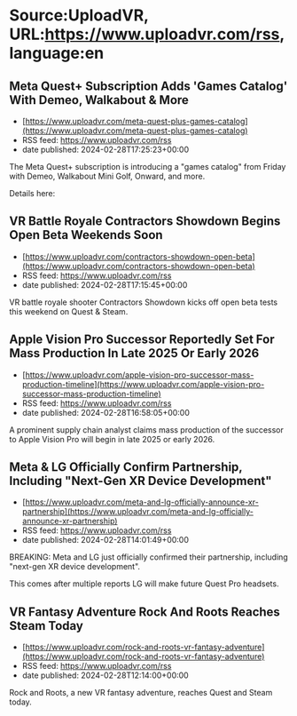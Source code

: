 # Source:UploadVR, URL:https://www.uploadvr.com/rss, language:en

## Meta Quest+ Subscription Adds &#x27;Games Catalog&#x27; With Demeo, Walkabout &amp; More
 - [https://www.uploadvr.com/meta-quest-plus-games-catalog](https://www.uploadvr.com/meta-quest-plus-games-catalog)
 - RSS feed: https://www.uploadvr.com/rss
 - date published: 2024-02-28T17:25:23+00:00

The Meta Quest+ subscription is introducing a &quot;games catalog&quot; from Friday with Demeo, Walkabout Mini Golf, Onward, and more.

Details here:

## VR Battle Royale Contractors Showdown Begins Open Beta Weekends Soon
 - [https://www.uploadvr.com/contractors-showdown-open-beta](https://www.uploadvr.com/contractors-showdown-open-beta)
 - RSS feed: https://www.uploadvr.com/rss
 - date published: 2024-02-28T17:15:45+00:00

VR battle royale shooter Contractors Showdown kicks off open beta tests this weekend on Quest &amp; Steam.

## Apple Vision Pro Successor Reportedly Set For Mass Production In Late 2025 Or Early 2026
 - [https://www.uploadvr.com/apple-vision-pro-successor-mass-production-timeline](https://www.uploadvr.com/apple-vision-pro-successor-mass-production-timeline)
 - RSS feed: https://www.uploadvr.com/rss
 - date published: 2024-02-28T16:58:05+00:00

A prominent supply chain analyst claims mass production of the successor to Apple Vision Pro will begin in late 2025 or early 2026.

## Meta &amp; LG Officially Confirm Partnership, Including &quot;Next-Gen XR Device Development&quot;
 - [https://www.uploadvr.com/meta-and-lg-officially-announce-xr-partnership](https://www.uploadvr.com/meta-and-lg-officially-announce-xr-partnership)
 - RSS feed: https://www.uploadvr.com/rss
 - date published: 2024-02-28T14:01:49+00:00

BREAKING: Meta and LG just officially confirmed their partnership, including &quot;next-gen XR device development&quot;.

This comes after multiple reports LG will make future Quest Pro headsets.

## VR Fantasy Adventure Rock And Roots Reaches Steam Today
 - [https://www.uploadvr.com/rock-and-roots-vr-fantasy-adventure](https://www.uploadvr.com/rock-and-roots-vr-fantasy-adventure)
 - RSS feed: https://www.uploadvr.com/rss
 - date published: 2024-02-28T12:14:00+00:00

Rock and Roots, a new VR fantasy adventure, reaches Quest and Steam today.

